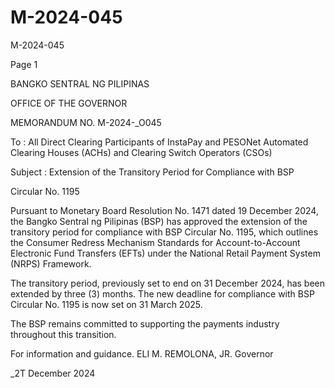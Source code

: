 # M-2024-045

M-2024-045

Page 1

BANGKO SENTRAL NG PILIPINAS

OFFICE OF THE GOVERNOR

MEMORANDUM NO. M-2024-_O045

To : All Direct Clearing Participants of InstaPay and PESONet Automated Clearing Houses (ACHs) and Clearing Switch Operators (CSOs)

Subject : Extension of the Transitory Period for Compliance with BSP

Circular No. 1195

Pursuant to Monetary Board Resolution No. 1471 dated 19 December 2024, the Bangko Sentral ng Pilipinas (BSP) has approved the extension of the transitory period for compliance with BSP Circular No. 1195, which outlines the Consumer Redress Mechanism Standards for Account-to-Account Electronic Fund Transfers (EFTs) under the National Retail Payment System (NRPS) Framework.

The transitory period, previously set to end on 31 December 2024, has been extended by three (3) months. The new deadline for compliance with BSP Circular No. 1195 is now set on 31 March 2025.

The BSP remains committed to supporting the payments industry throughout this transition.

For information and guidance.  ELI M. REMOLONA, JR. Governor

_2T December 2024